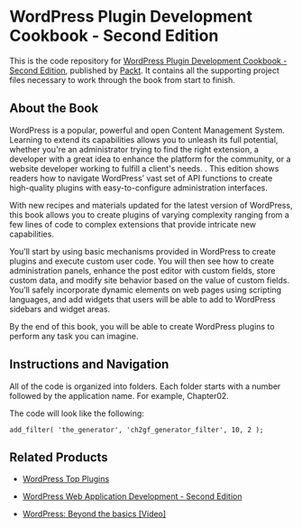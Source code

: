 # WordPress Plugin Development Cookbook - Second Edition
This is the code repository for [WordPress Plugin Development Cookbook - Second Edition](https://www.packtpub.com/web-development/wordpress-plugin-development-cookbook-second-edition?utm_source=github&utm_medium=repository&utm_campaign=9781788291187), published by [Packt](https://www.packtpub.com/?utm_source=github). It contains all the supporting project files necessary to work through the book from start to finish.
## About the Book
WordPress is a popular, powerful and open Content Management System. Learning to extend its capabilities allows you to unleash its full potential, whether you're an administrator trying to find the right extension, a developer with a great idea to enhance the platform for the community, or a website developer working to fulfill a client's needs. . This edition shows readers how to navigate WordPress’ vast set of API functions to create high-quality plugins with easy-to-configure administration interfaces.

With new recipes and materials updated for the latest version of WordPress, this book allows you to create plugins of varying complexity ranging from a few lines of code to complex extensions that provide intricate new capabilities.

You’ll start by using basic mechanisms provided in WordPress to create plugins and execute custom user code. You will then see how to create administration panels, enhance the post editor with custom fields, store custom data, and modify site behavior based on the value of custom fields. You’ll safely incorporate dynamic elements on web pages using scripting languages, and add widgets that users will be able to add to WordPress sidebars and widget areas.

By the end of this book, you will be able to create WordPress plugins to perform any task you can imagine.

## Instructions and Navigation
All of the code is organized into folders. Each folder starts with a number followed by the application name. For example, Chapter02.



The code will look like the following:
```
add_filter( 'the_generator', 'ch2gf_generator_filter', 10, 2 );
```



## Related Products
* [WordPress Top Plugins](https://www.packtpub.com/web-development/wordpress-top-plugins?utm_source=github&utm_medium=repository&utm_campaign=9781849511407)

* [WordPress Web Application Development - Second Edition](https://www.packtpub.com/application-development/wordpress-web-application-development-second-edition?utm_source=github&utm_medium=repository&utm_campaign=9781782174394)

* [WordPress: Beyond the basics [Video]](https://www.packtpub.com/web-development/wordpress-beyond-basics-video?utm_source=github&utm_medium=repository&utm_campaign=9781787123977)
